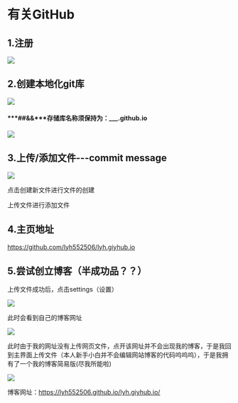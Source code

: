 # 有关GitHub

## 1.注册

![](https://s1.ax1x.com/2022/09/08/vqNdED.png)

## 2.创建本地化git库

![](https://s1.ax1x.com/2022/09/08/vqNHK0.png)

#### ***##&&***存储库名称须保持为：___.github.io

![](https://s1.ax1x.com/2022/09/08/vqUZPH.png)

## 3.上传/添加文件---commit message

![](https://s1.ax1x.com/2022/09/08/vqUKMt.png)

点击创建新文件进行文件的创建

上传文件进行添加文件

## 4.主页地址

https://github.com/lyh552506/lyh.giyhub.io

## 5.尝试创立博客（半成功品？？）

上传文件成功后，点击settings（设置）

![](https://s1.ax1x.com/2022/09/08/vqaZwT.png)

此时会看到自己的博客网址

![](https://s1.ax1x.com/2022/09/08/vqagAS.png)

此时由于我的网址没有上传网页文件，点开该网址并不会出现我的博客，于是我回到主界面上传文件（本人新手小白并不会编辑网站博客的代码呜呜呜），于是我拥有了一个我的博客简易版(尽我所能啦)

![](https://s1.ax1x.com/2022/09/08/vqdiND.png)

博客网址：https://lyh552506.github.io/lyh.giyhub.io/